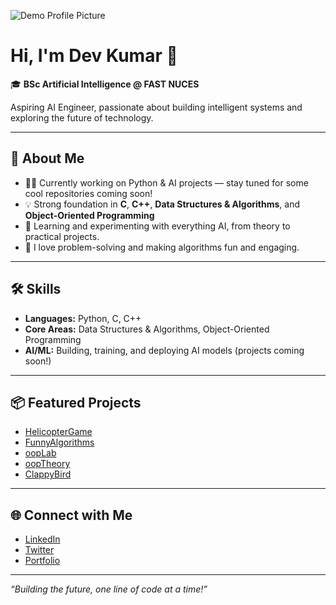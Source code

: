 ![Demo Profile Picture](https://via.placeholder.com/150)

# Hi, I'm Dev Kumar 👋

🎓 **BSc Artificial Intelligence @ FAST NUCES**

Aspiring AI Engineer, passionate about building intelligent systems and exploring the future of technology.

---

## 🚀 About Me

- 👩‍💻 Currently working on Python & AI projects — stay tuned for some cool repositories coming soon!
- 💡 Strong foundation in **C**, **C++**, **Data Structures & Algorithms**, and **Object-Oriented Programming**
- 🌱 Learning and experimenting with everything AI, from theory to practical projects.
- 🧩 I love problem-solving and making algorithms fun and engaging.

---

## 🛠️ Skills

- **Languages:** Python, C, C++
- **Core Areas:** Data Structures & Algorithms, Object-Oriented Programming
- **AI/ML:** Building, training, and deploying AI models (projects coming soon!)

---

## 📦 Featured Projects

- [HelicopterGame](https://github.com/devutmani/HelicopterGame)
- [FunnyAlgorithms](https://github.com/devutmani/FunnyAlgorithms)
- [oopLab](https://github.com/devutmani/oopLab)
- [oopTheory](https://github.com/devutmani/oopTheory)
- [ClappyBird](https://github.com/R4F4I/ClappyBird)

---

## 🌐 Connect with Me

- [LinkedIn](https://linkedin.com/in/demo)
- [Twitter](https://twitter.com/demo)
- [Portfolio](https://your-portfolio-demo.com)

---

_“Building the future, one line of code at a time!”_
